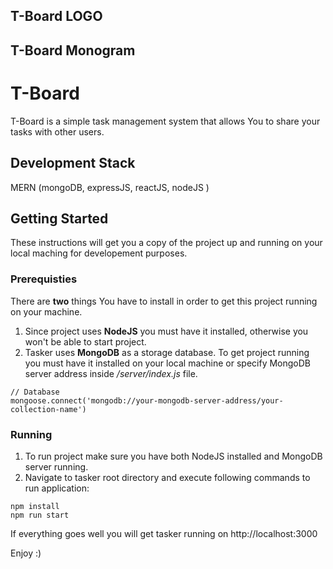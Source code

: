 
## T-Board LOGO
[](https://tboard0.herokuapp.com/img/logo.png "tboard")
## T-Board Monogram 
[](https://github.com/afkingshuk/tboard/blob/master/server/public/img/favicon.png "tboard")
# T-Board 

T-Board is a simple task management system that allows You to share your tasks with other users.

## Development Stack 

MERN (mongoDB, expressJS, reactJS, nodeJS )

## Getting Started

These instructions will get you a copy of the project up and running on your local maching for developement purposes.

### Prerequisties

There are __two__ things You have to install in order to get this project running on your machine.
1. Since project uses __NodeJS__ you must have it installed, otherwise you won't be able to start project.
2. Tasker uses __MongoDB__ as a storage database. To get project running you must have it installed on your local machine or specify MongoDB server address inside */server/index.js* file.
```
// Database
mongoose.connect('mongodb://your-mongodb-server-address/your-collection-name')
```

### Running

1. To run project make sure you have both NodeJS installed and MongoDB server running.
2. Navigate to tasker root directory and execute following commands to run application:
```
npm install
npm run start
```

If everything goes well you will get tasker running on http://localhost:3000

Enjoy :)
